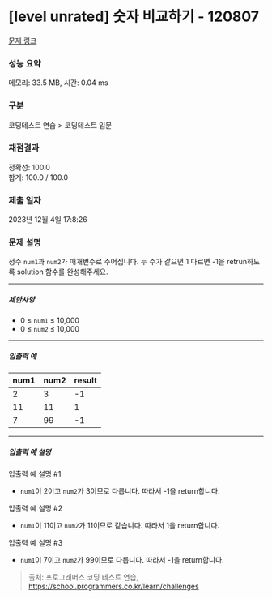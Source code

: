 # [level unrated] 숫자 비교하기 - 120807 

[문제 링크](https://school.programmers.co.kr/learn/courses/30/lessons/120807) 

### 성능 요약

메모리: 33.5 MB, 시간: 0.04 ms

### 구분

코딩테스트 연습 > 코딩테스트 입문

### 채점결과

정확성: 100.0<br/>합계: 100.0 / 100.0

### 제출 일자

2023년 12월 4일 17:8:26

### 문제 설명

<p>정수 <code>num1</code>과 <code>num2</code>가 매개변수로 주어집니다. 두 수가 같으면 1 다르면 -1을 retrun하도록 solution 함수를 완성해주세요.</p>

<hr>

<h5>제한사항</h5>

<ul>
<li>0 ≤ <code>num1</code> ≤ 10,000</li>
<li>0 ≤ <code>num2</code> ≤ 10,000</li>
</ul>

<hr>

<h5>입출력 예</h5>
<table class="table">
        <thead><tr>
<th>num1</th>
<th>num2</th>
<th>result</th>
</tr>
</thead>
        <tbody><tr>
<td>2</td>
<td>3</td>
<td>-1</td>
</tr>
<tr>
<td>11</td>
<td>11</td>
<td>1</td>
</tr>
<tr>
<td>7</td>
<td>99</td>
<td>-1</td>
</tr>
</tbody>
      </table>
<hr>

<h5>입출력 예 설명</h5>

<p>입출력 예 설명 #1</p>

<ul>
<li><code>num1</code>이 2이고 <code>num2</code>가 3이므로 다릅니다. 따라서 -1을 return합니다.</li>
</ul>

<p>입출력 예 설명 #2</p>

<ul>
<li><code>num1</code>이 11이고 <code>num2</code>가 11이므로 같습니다. 따라서 1을 return합니다.</li>
</ul>

<p>입출력 예 설명 #3</p>

<ul>
<li><code>num1</code>이 7이고 <code>num2</code>가 99이므로 다릅니다. 따라서 -1을 return합니다.</li>
</ul>


> 출처: 프로그래머스 코딩 테스트 연습, https://school.programmers.co.kr/learn/challenges